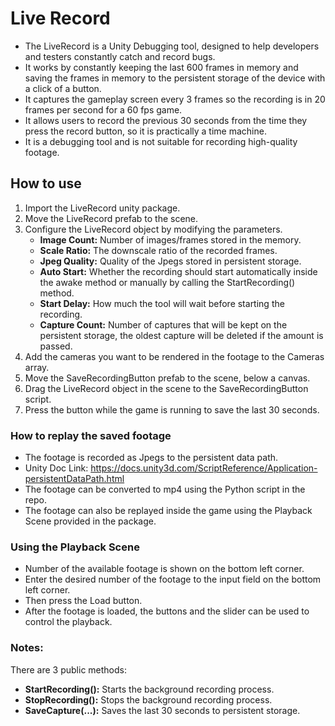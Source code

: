 # Live Record

- The LiveRecord is a Unity Debugging tool, designed to help developers and testers constantly catch and record bugs.
- It works by constantly keeping the last 600 frames in memory and saving the frames in memory to the persistent storage of the device with a click of a button.
- It captures the gameplay screen every 3 frames so the recording is in 20 frames per second for a 60 fps game.
- It allows users to record the previous 30 seconds from the time they press the record button, so it is practically a time machine.
- It is a debugging tool and is not suitable for recording high-quality footage.

## How to use

1) Import the LiveRecord unity package.
2) Move the LiveRecord prefab to the scene.
3) Configure the LiveRecord object by modifying the parameters.
    - **Image Count:** Number of images/frames stored in the memory.
    - **Scale Ratio:** The downscale ratio of the recorded frames.
    - **Jpeg Quality:** Quality of the Jpegs stored in persistent storage.
    - **Auto Start:** Whether the recording should start automatically inside the awake method or manually by calling the StartRecording() method.
    - **Start Delay:** How much the tool will wait before starting the recording.
    - **Capture Count:** Number of captures that will be kept on the persistent storage, the oldest capture will be deleted if the amount is passed.
4) Add the cameras you want to be rendered in the footage to the Cameras array.
5) Move the SaveRecordingButton prefab to the scene, below a canvas.
6) Drag the LiveRecord object in the scene to the SaveRecordingButton script.
7) Press the button while the game is running to save the last 30 seconds.

### How to replay the saved footage
- The footage is recorded as Jpegs to the persistent data path.
- Unity Doc Link: https://docs.unity3d.com/ScriptReference/Application-persistentDataPath.html
- The footage can be converted to mp4 using the Python script in the repo.
- The footage can also be replayed inside the game using the Playback Scene provided in the package.

### Using the Playback Scene
- Number of the available footage is shown on the bottom left corner.
- Enter the desired number of the footage to the input field on the bottom left corner.
- Then press the Load button.
- After the footage is loaded, the buttons and the slider can be used to control the playback.

### Notes:
There are 3 public methods:
- **StartRecording():** Starts the background recording process.
- **StopRecording():** Stops the background recording process.
- **SaveCapture(...):** Saves the last 30 seconds to persistent storage.

